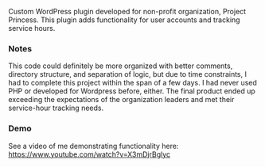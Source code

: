 Custom WordPress plugin developed for non-profit organization, Project Princess. This plugin adds functionality for user accounts and tracking service hours.

### Notes

This code could definitely be more organized with better comments, directory structure, and separation of logic, but due to time constraints, I had to complete this project within the span of a few days. I had never used PHP or developed for Wordpress before, either. The final product ended up exceeding the expectations of the organization leaders and met their service-hour tracking needs. 

### Demo

See a video of me demonstrating functionality here:
https://www.youtube.com/watch?v=X3mDjrBglyc
